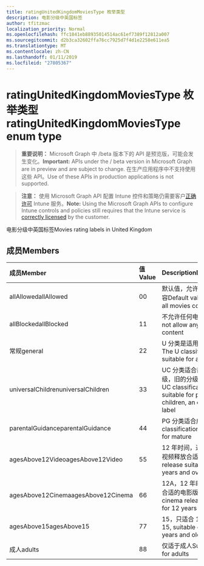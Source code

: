 ```yaml
---
title: ratingUnitedKingdomMoviesType 枚举类型
description: 电影分级中英国标签
author: tfitzmac
localization_priority: Normal
ms.openlocfilehash: ffc1841eb88935014514ac61ef7389f12812a007
ms.sourcegitcommit: d2b3ca32602ffa76cc7925d7f4d1e2258e611ea5
ms.translationtype: MT
ms.contentlocale: zh-CN
ms.lasthandoff: 01/11/2019
ms.locfileid: "27805367"
---
```

# <a name="ratingunitedkingdommoviestype-enum-type"></a><span data-ttu-id="88188-103">ratingUnitedKingdomMoviesType 枚举类型</span><span class="sxs-lookup"><span data-stu-id="88188-103">ratingUnitedKingdomMoviesType enum type</span></span>

> <span data-ttu-id="88188-104">**重要说明：** Microsoft Graph 中 /beta 版本下的 API 是预览版，可能会发生变化。</span><span class="sxs-lookup"><span data-stu-id="88188-104">**Important:** APIs under the / beta version in Microsoft Graph are in preview and are subject to change.</span></span> <span data-ttu-id="88188-105">在生产应用程序中不支持使用这些 API。</span><span class="sxs-lookup"><span data-stu-id="88188-105">Use of these APIs in production applications is not supported.</span></span>

> <span data-ttu-id="88188-106">**注意：** 使用 Microsoft Graph API 配置 Intune 控件和策略仍需要客户[正确许可](https://go.microsoft.com/fwlink/?linkid=839381) Intune 服务。</span><span class="sxs-lookup"><span data-stu-id="88188-106">**Note:** Using the Microsoft Graph APIs to configure Intune controls and policies still requires that the Intune service is [correctly licensed](https://go.microsoft.com/fwlink/?linkid=839381) by the customer.</span></span>

<span data-ttu-id="88188-107">电影分级中英国标签</span><span class="sxs-lookup"><span data-stu-id="88188-107">Movies rating labels in United Kingdom</span></span>
## <a name="members"></a><span data-ttu-id="88188-108">成员</span><span class="sxs-lookup"><span data-stu-id="88188-108">Members</span></span>
|<span data-ttu-id="88188-109">成员</span><span class="sxs-lookup"><span data-stu-id="88188-109">Member</span></span>|<span data-ttu-id="88188-110">值</span><span class="sxs-lookup"><span data-stu-id="88188-110">Value</span></span>|<span data-ttu-id="88188-111">Description</span><span class="sxs-lookup"><span data-stu-id="88188-111">Description</span></span>|
|:---|:---|:---|
|<span data-ttu-id="88188-112">allAllowed</span><span class="sxs-lookup"><span data-stu-id="88188-112">allAllowed</span></span>|<span data-ttu-id="88188-113">0</span><span class="sxs-lookup"><span data-stu-id="88188-113">0</span></span>|<span data-ttu-id="88188-114">默认值，允许所有电影内容</span><span class="sxs-lookup"><span data-stu-id="88188-114">Default value, allow all movies content</span></span>|
|<span data-ttu-id="88188-115">allBlocked</span><span class="sxs-lookup"><span data-stu-id="88188-115">allBlocked</span></span>|<span data-ttu-id="88188-116">1</span><span class="sxs-lookup"><span data-stu-id="88188-116">1</span></span>|<span data-ttu-id="88188-117">不允许任何电影内容</span><span class="sxs-lookup"><span data-stu-id="88188-117">Do not allow any movies content</span></span>|
|<span data-ttu-id="88188-118">常规</span><span class="sxs-lookup"><span data-stu-id="88188-118">general</span></span>|<span data-ttu-id="88188-119">2</span><span class="sxs-lookup"><span data-stu-id="88188-119">2</span></span>|<span data-ttu-id="88188-120">U 分类是适用于所有岁</span><span class="sxs-lookup"><span data-stu-id="88188-120">The U classification is suitable for all ages</span></span>|
|<span data-ttu-id="88188-121">universalChildren</span><span class="sxs-lookup"><span data-stu-id="88188-121">universalChildren</span></span>|<span data-ttu-id="88188-122">3</span><span class="sxs-lookup"><span data-stu-id="88188-122">3</span></span>|<span data-ttu-id="88188-123">UC 分类适合前学校子级，旧的分级标签</span><span class="sxs-lookup"><span data-stu-id="88188-123">The UC classification is suitable for pre-school children, an old rating label</span></span>|
|<span data-ttu-id="88188-124">parentalGuidance</span><span class="sxs-lookup"><span data-stu-id="88188-124">parentalGuidance</span></span>|<span data-ttu-id="88188-125">4</span><span class="sxs-lookup"><span data-stu-id="88188-125">4</span></span>|<span data-ttu-id="88188-126">PG 分类适合成熟</span><span class="sxs-lookup"><span data-stu-id="88188-126">The PG classification is suitable for mature</span></span>|
|<span data-ttu-id="88188-127">agesAbove12Video</span><span class="sxs-lookup"><span data-stu-id="88188-127">agesAbove12Video</span></span>|<span data-ttu-id="88188-128">5</span><span class="sxs-lookup"><span data-stu-id="88188-128">5</span></span>|<span data-ttu-id="88188-129">12 年时间，通过，12，视频释放合适</span><span class="sxs-lookup"><span data-stu-id="88188-129">12, video release suitable for 12 years and over</span></span>|
|<span data-ttu-id="88188-130">agesAbove12Cinema</span><span class="sxs-lookup"><span data-stu-id="88188-130">agesAbove12Cinema</span></span>|<span data-ttu-id="88188-131">6</span><span class="sxs-lookup"><span data-stu-id="88188-131">6</span></span>|<span data-ttu-id="88188-132">12A，12 年时间，通过合适的电影版</span><span class="sxs-lookup"><span data-stu-id="88188-132">12A, cinema release suitable for 12 years and over</span></span>|
|<span data-ttu-id="88188-133">agesAbove15</span><span class="sxs-lookup"><span data-stu-id="88188-133">agesAbove15</span></span>|<span data-ttu-id="88188-134">7</span><span class="sxs-lookup"><span data-stu-id="88188-134">7</span></span>|<span data-ttu-id="88188-135">15，只适合 15 年及较早</span><span class="sxs-lookup"><span data-stu-id="88188-135">15, suitable only for 15 years and older</span></span>|
|<span data-ttu-id="88188-136">成人</span><span class="sxs-lookup"><span data-stu-id="88188-136">adults</span></span>|<span data-ttu-id="88188-137">8</span><span class="sxs-lookup"><span data-stu-id="88188-137">8</span></span>|<span data-ttu-id="88188-138">仅适于成人</span><span class="sxs-lookup"><span data-stu-id="88188-138">Suitable only for adults</span></span>|





